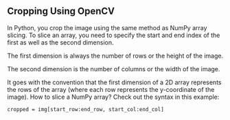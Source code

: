 ## Cropping Using OpenCV

In Python, you crop the image using the same method as NumPy array slicing. To slice an array, you need to specify the start and end index of the first as well as the second dimension.

  

The first dimension is always the number of rows or the height of the image.

The second dimension is the number of columns or the width of the image.

It goes with the convention that the first dimension of a 2D array represents the rows of the array (where each row represents the y-coordinate of the image). How to slice a NumPy array? Check out the syntax in this example:

  
```
cropped = img[start_row:end_row, start_col:end_col]
```